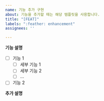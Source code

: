 ```yaml
---
name: 기능 추가 구현
about: 기능을 추가할 때는 해당 템플릿을 사용합니다.
title: "[FEAT]"
labels: ":feather: enhancement"
assignees: ''

---
```


**기능 설명**

- [ ] 기능 1
    - [ ] 세부 기능 1
    - [ ] 세부 기능 2
    - [ ] ...

- [ ] 기능 2

**추가 설명**